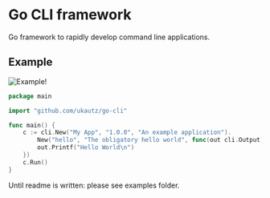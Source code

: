 Go CLI framework
================

Go framework to rapidly develop command line applications.

Example
-------

![Example](https://cloud.githubusercontent.com/assets/600604/7931252/36ed6694-090f-11e5-9e38-54302fe98efc.gif)!

```go
package main

import "github.com/ukautz/go-cli"

func main() {
	c := cli.New("My App", "1.0.0", "An example application").
		New("hello", "The obligatory hello world", func(out cli.Output) {
		out.Printf("Hello World\n")
	})
	c.Run()
}
```

Until readme is written: please see examples folder.